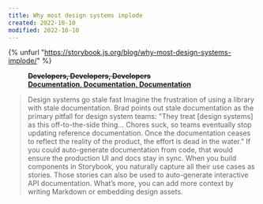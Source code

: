 ```yaml
---
title: Why most design systems implode
created: 2022-10-10
modified: 2022-10-10
---
```


{% unfurl "https://storybook.js.org/blog/why-most-design-systems-implode/" %}

<figure>
	<sl-animated-image src="/assets/img/steve-ballmer-developers-developers-developers.webp" alt="Steve Ballmer screaming Developers, Developers, Developers"></sl-animated-image>
	<figcaption>
		<strong><del>Developers, Developers, Developers</del><br><ins>Documentation, Documentation, Documentation</ins></strong>
	</figcaption>
</figure>

> Design systems go stale fast Imagine the frustration of using a library with stale documentation. Brad points out stale documentation as the primary pitfall for design system teams: "They treat [design systems] as this off-to-the-side thing… Chores suck, so teams eventually stop updating reference documentation. Once the documentation ceases to reflect the reality of the product, the effort is dead in the water." If you could auto-generate documentation from code, that would ensure the production UI and docs stay in sync. When you build components in Storybook, you naturally capture all their use cases as stories. Those stories can also be used to auto-generate interactive API documentation. What’s more, you can add more context by writing Markdown or embedding design assets.